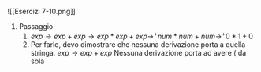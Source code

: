 ![[Esercizi 7-10.png]]

1. Passaggio
	1. $exp \to exp + exp \to exp * exp + exp \to ^+ num * num + num \to ^+ 0 * 1 + 0$ 
	2. Per farlo, devo dimostrare che nessuna derivazione porta a quella stringa.
	    $exp \to exp + exp$ Nessuna derivazione porta ad avere $($ da sola